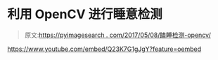 # 利用 OpenCV 进行睡意检测

> 原文:[https://pyimagesearch . com/2017/05/08/瞌睡检测-opencv/](https://pyimagesearch.com/2017/05/08/drowsiness-detection-opencv/)

<https://www.youtube.com/embed/Q23K7G1gJgY?feature=oembed>